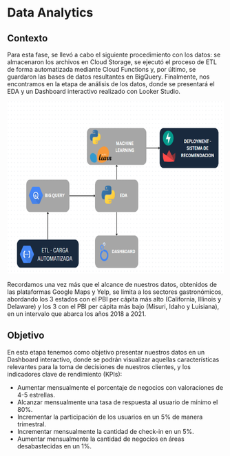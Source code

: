 # Data Analytics

## Contexto

Para esta fase, se llevó a cabo el siguiente procedimiento con los datos: se almacenaron los archivos en Cloud Storage, se ejecutó el proceso de ETL de forma automatizada mediante Cloud Functions y, por último, se guardaron las bases de datos resultantes en BigQuery. Finalmente, nos encontramos en la etapa de análisis de los datos, donde se presentará el EDA y un Dashboard interactivo realizado con Looker Studio.


<p align = 'center'>
<img src = img/sprint3.PNG height = '400'>
</p>

Recordamos una vez más que el alcance de nuestros datos, obtenidos de las plataformas Google Maps y Yelp, se limita a los sectores gastronómicos, abordando los 3 estados con el PBI per cápita más alto (California, Illinois y Delaware) y los 3 con el PBI per cápita más bajo (Misuri, Idaho y Luisiana), en un intervalo que abarca los años 2018 a 2021.

## Objetivo

En esta etapa tenemos como objetivo presentar nuestros datos en un Dashboard interactivo, donde se podrán visualizar aquellas características relevantes para la toma de decisiones de nuestros clientes, y los indicadores clave de rendimiento (KPIs):

- Aumentar mensualmente el porcentaje de negocios con valoraciones de 4-5 estrellas.
- Alcanzar mensualmente una tasa de respuesta al usuario de mínimo el 80%.
- Incrementar la participación de los usuarios en un 5% de manera trimestral.
- Incrementar mensualmente la cantidad de check-in en un 5%.
- Aumentar mensualmente la cantidad de negocios en áreas desabastecidas en un 1%.
